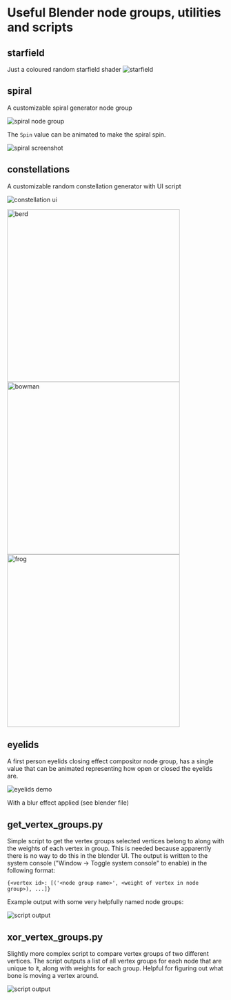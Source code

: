 # Useful Blender node groups, utilities and scripts
## starfield
Just a coloured random starfield shader
![starfield](./readme_files/starfield.png)

## spiral
A customizable spiral generator node group

![spiral node group](./readme_files/spiral_node_group.png)

The ```Spin``` value can be animated to make the spiral spin.

![spiral screenshot](./readme_files/spiral.png)

## constellations
A customizable random constellation generator with UI script

![constellation ui](./readme_files/constellation_ui.png)

<img src="./readme_files/berd.png" alt="berd" width="400"/>
<img src="./readme_files/kneeling_bowman.png" alt="bowman" width="400"/>
<img src="./readme_files/frog.png" alt="frog" width="400"/>

## eyelids
A first person eyelids closing effect compositor node group, has a single value that can be animated representing how open or closed the eyelids are.
<!-- I stg why am I even using markdown if I have to write html every other line to get it to work -->
![eyelids demo](./readme_files/eyelids.png)

<!-- <video width="320" height="240" controls>
    <source src="readme_files/eyelids.mp4" type="video/mp4">
    <source src="readme_files/eyelids.webm" type="video/webm">
</video> -->

With a blur effect applied (see blender file)

## get_vertex_groups.py

Simple script to get the vertex groups selected vertices belong to along with the weights of each vertex in group.
This is needed because apparently there is no way to do this in the blender UI.
The output is written to the system console ("Window -> Toggle system console" to enable) in the following format:
```
{<vertex id>: [('<node group name>', <weight of vertex in node group>), ...]}
```
Example output with some very helpfully named node groups:

![script output](readme_files/script_output1.png)

## xor_vertex_groups.py

Slightly more complex script to compare vertex groups of two different vertices. The script outputs a list of all vertex groups for each node that are unique to it, along with weights for each group. Helpful for figuring out what bone is moving a vertex around.

![script output](readme_files/script_output2.png)